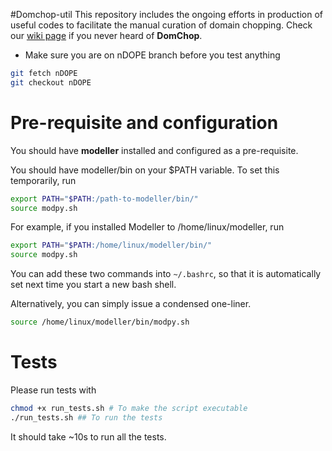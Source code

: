 #Domchop-util
 This repository includes the ongoing efforts in production of useful codes to facilitate the manual curation of domain chopping. Check our [wiki page](https://github.com/CATH-summer-2017/domchop/wiki) if you never heard of **DomChop**.

* Make sure you are on nDOPE branch before you test anything

```sh
git fetch nDOPE
git checkout nDOPE
```


# Pre-requisite and configuration
You should have **modeller** installed and configured as a pre-requisite. 

You should have modeller/bin on your $PATH variable. To set this temporarily, run 

```sh
export PATH="$PATH:/path-to-modeller/bin/"
source modpy.sh
```

For example, if you installed Modeller to /home/linux/modeller, run

```sh
export PATH="$PATH:/home/linux/modeller/bin/"
source modpy.sh
```

You can add these two commands into `~/.bashrc`, so that it is automatically set next time you start a new bash shell.

Alternatively, you can simply issue a condensed one-liner.
```sh
source /home/linux/modeller/bin/modpy.sh 
```

# Tests

Please run tests with 

```bash
chmod +x run_tests.sh # To make the script executable
./run_tests.sh ## To run the tests
```

It should take ~10s to run all the tests.

